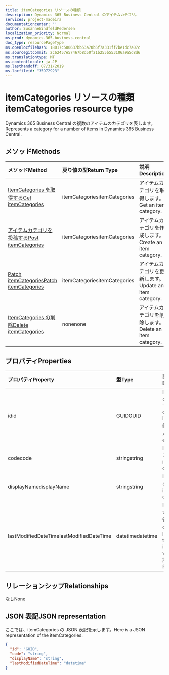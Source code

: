 ```yaml
---
title: itemCategories リソースの種類
description: Dynamics 365 Business Central のアイテムカテゴリ。
services: project-madeira
documentationcenter: ''
author: SusanneWindfeldPedersen
localization_priority: Normal
ms.prod: dynamics-365-business-central
doc_type: resourcePageType
ms.openlocfilehash: 18017c580637bb53a70b5f7a331ff7be1dc7a07c
ms.sourcegitcommit: 2c62457e57467b8d50f21b255b553106a9a5d8d6
ms.translationtype: MT
ms.contentlocale: ja-JP
ms.lasthandoff: 07/31/2019
ms.locfileid: "35972923"
---
```

# <a name="itemcategories-resource-type"></a><span data-ttu-id="1009d-103">itemCategories リソースの種類</span><span class="sxs-lookup"><span data-stu-id="1009d-103">itemCategories resource type</span></span>
<span data-ttu-id="1009d-104">Dynamics 365 Business Central の複数のアイテムのカテゴリを表します。</span><span class="sxs-lookup"><span data-stu-id="1009d-104">Represents a category for a number of items in Dynamics 365 Business Central.</span></span>

## <a name="methods"></a><span data-ttu-id="1009d-105">メソッド</span><span class="sxs-lookup"><span data-stu-id="1009d-105">Methods</span></span>

| <span data-ttu-id="1009d-106">メソッド</span><span class="sxs-lookup"><span data-stu-id="1009d-106">Method</span></span>                                                          | <span data-ttu-id="1009d-107">戻り値の型</span><span class="sxs-lookup"><span data-stu-id="1009d-107">Return Type</span></span>  |<span data-ttu-id="1009d-108">説明</span><span class="sxs-lookup"><span data-stu-id="1009d-108">Description</span></span>             |
|:----------------------------------------------------------------|:-------------|:-----------------------|
|[<span data-ttu-id="1009d-109">ItemCategories を取得する</span><span class="sxs-lookup"><span data-stu-id="1009d-109">Get itemCategories</span></span>](../api/dynamics-itemcategories-get.md)      |<span data-ttu-id="1009d-110">itemCategories</span><span class="sxs-lookup"><span data-stu-id="1009d-110">itemCategories</span></span>|<span data-ttu-id="1009d-111">アイテムカテゴリを取得します。</span><span class="sxs-lookup"><span data-stu-id="1009d-111">Get an item category.</span></span>   |
|[<span data-ttu-id="1009d-112">アイテムカテゴリを投稿する</span><span class="sxs-lookup"><span data-stu-id="1009d-112">Post itemCategories</span></span>](../api/dynamics-create-itemcategories.md)  |<span data-ttu-id="1009d-113">itemCategories</span><span class="sxs-lookup"><span data-stu-id="1009d-113">itemCategories</span></span>|<span data-ttu-id="1009d-114">アイテムカテゴリを作成します。</span><span class="sxs-lookup"><span data-stu-id="1009d-114">Create an item category.</span></span>|
|[<span data-ttu-id="1009d-115">Patch itemCategories</span><span class="sxs-lookup"><span data-stu-id="1009d-115">Patch itemCategories</span></span>](../api/dynamics-itemcategories-update.md) |<span data-ttu-id="1009d-116">itemCategories</span><span class="sxs-lookup"><span data-stu-id="1009d-116">itemCategories</span></span>|<span data-ttu-id="1009d-117">アイテムカテゴリを更新します。</span><span class="sxs-lookup"><span data-stu-id="1009d-117">Update an item category.</span></span>|
|[<span data-ttu-id="1009d-118">ItemCategories の削除</span><span class="sxs-lookup"><span data-stu-id="1009d-118">Delete itemCategories</span></span>](../api/dynamics-itemcategories-delete.md)|<span data-ttu-id="1009d-119">none</span><span class="sxs-lookup"><span data-stu-id="1009d-119">none</span></span>          |<span data-ttu-id="1009d-120">アイテムカテゴリを削除します。</span><span class="sxs-lookup"><span data-stu-id="1009d-120">Delete an item category.</span></span>|

## <a name="properties"></a><span data-ttu-id="1009d-121">プロパティ</span><span class="sxs-lookup"><span data-stu-id="1009d-121">Properties</span></span>
| <span data-ttu-id="1009d-122">プロパティ</span><span class="sxs-lookup"><span data-stu-id="1009d-122">Property</span></span>           | <span data-ttu-id="1009d-123">型</span><span class="sxs-lookup"><span data-stu-id="1009d-123">Type</span></span>   |<span data-ttu-id="1009d-124">説明</span><span class="sxs-lookup"><span data-stu-id="1009d-124">Description</span></span>                                     |
|:-------------------|:-------|:-----------------------------------------------|
|<span data-ttu-id="1009d-125">id</span><span class="sxs-lookup"><span data-stu-id="1009d-125">id</span></span>                  |<span data-ttu-id="1009d-126">GUID</span><span class="sxs-lookup"><span data-stu-id="1009d-126">GUID</span></span>    |<span data-ttu-id="1009d-127">ItemCategory の一意の ID。</span><span class="sxs-lookup"><span data-stu-id="1009d-127">The unique ID of the itemCategory.</span></span> <span data-ttu-id="1009d-128">編集できません。</span><span class="sxs-lookup"><span data-stu-id="1009d-128">Non-editable.</span></span>|
|<span data-ttu-id="1009d-129">code</span><span class="sxs-lookup"><span data-stu-id="1009d-129">code</span></span>                |<span data-ttu-id="1009d-130">string</span><span class="sxs-lookup"><span data-stu-id="1009d-130">string</span></span>  |<span data-ttu-id="1009d-131">ItemCategory コード。</span><span class="sxs-lookup"><span data-stu-id="1009d-131">The itemCategory code.</span></span>                          |
|<span data-ttu-id="1009d-132">displayName</span><span class="sxs-lookup"><span data-stu-id="1009d-132">displayName</span></span>         |<span data-ttu-id="1009d-133">string</span><span class="sxs-lookup"><span data-stu-id="1009d-133">string</span></span>  |<span data-ttu-id="1009d-134">ItemCategories の表示名。</span><span class="sxs-lookup"><span data-stu-id="1009d-134">The itemCategories display name.</span></span>                |
|<span data-ttu-id="1009d-135">lastModifiedDateTime</span><span class="sxs-lookup"><span data-stu-id="1009d-135">lastModifiedDateTime</span></span>|<span data-ttu-id="1009d-136">datetime</span><span class="sxs-lookup"><span data-stu-id="1009d-136">datetime</span></span>|<span data-ttu-id="1009d-137">ItemCategory が変更された最後の datetime。</span><span class="sxs-lookup"><span data-stu-id="1009d-137">The last datetime the itemCategory was modified.</span></span> <span data-ttu-id="1009d-138">読み取り専用。</span><span class="sxs-lookup"><span data-stu-id="1009d-138">Read-Only.</span></span>|  


## <a name="relationships"></a><span data-ttu-id="1009d-139">リレーションシップ</span><span class="sxs-lookup"><span data-stu-id="1009d-139">Relationships</span></span>
<span data-ttu-id="1009d-140">なし</span><span class="sxs-lookup"><span data-stu-id="1009d-140">None</span></span>

## <a name="json-representation"></a><span data-ttu-id="1009d-141">JSON 表記</span><span class="sxs-lookup"><span data-stu-id="1009d-141">JSON representation</span></span>

<span data-ttu-id="1009d-142">ここでは、itemCategories の JSON 表記を示します。</span><span class="sxs-lookup"><span data-stu-id="1009d-142">Here is a JSON representation of the itemCategories.</span></span>

```json
{
  "id": "GUID",
  "code": "string",
  "displayName": "string",
  "lastModifiedDateTime": "datetime"
}
```

